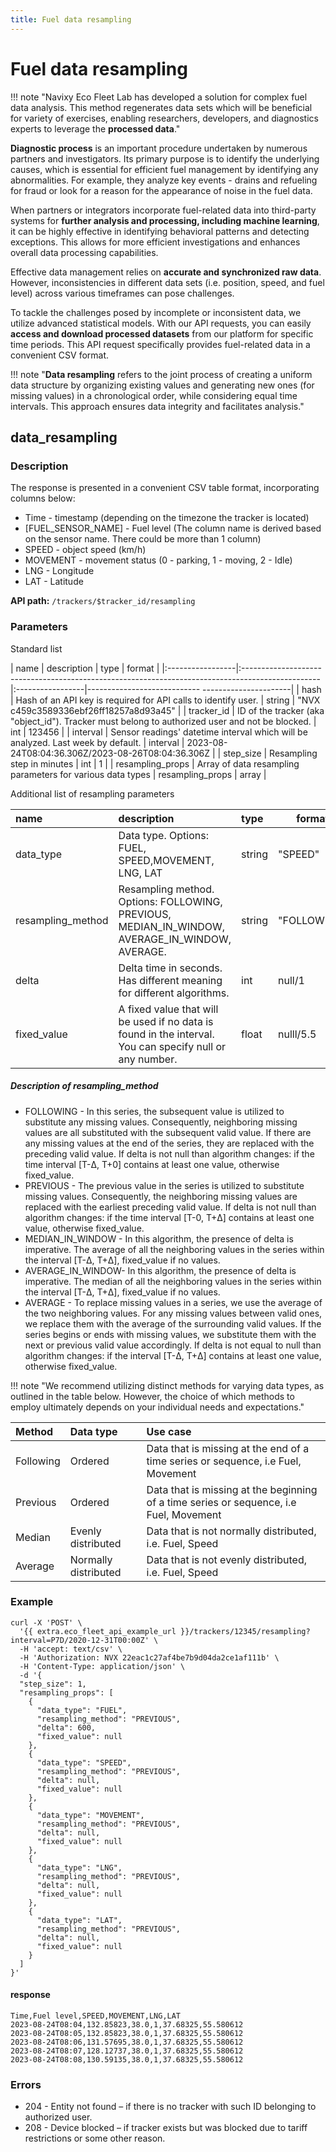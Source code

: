 ```yaml
---
title: Fuel data resampling
---
```


# Fuel data resampling
!!! note "Navixy Eco Fleet Lab has developed a solution for complex fuel data analysis. This method regenerates data sets which will be beneficial for variety of exercises, enabling researchers, developers, and diagnostics experts to leverage the **processed data**."

**Diagnostic process** is an important procedure undertaken by numerous partners and investigators. Its primary purpose is to identify the underlying causes, which is essential for efficient fuel management by identifying any abnormalities. For example, they analyze key events - drains and refueling for fraud or look for a reason for the appearance of noise in the fuel data.

When partners or integrators incorporate fuel-related data into third-party systems for **further analysis and processing, including machine learning**, it can be highly effective in identifying behavioral patterns and detecting exceptions. This allows for more efficient investigations and enhances overall data processing capabilities.

Effective data management relies on **accurate and synchronized raw data**. However, inconsistencies in different data sets (i.e. position, speed, and fuel level) across various timeframes can pose challenges.

To tackle the challenges posed by incomplete or inconsistent data, we utilize advanced statistical models. With our API requests, you can easily **access and download processed datasets** from our platform for specific time periods. This API request specifically provides fuel-related data in a convenient CSV format.

!!! note "**Data resampling** refers to the joint process of creating a uniform data structure by organizing existing values and generating new ones (for missing values) in a chronological order, while considering equal time intervals. This approach ensures data integrity and facilitates analysis."

## data_resampling
### Description

The response is presented in a convenient CSV table format, incorporating columns below:

* Time - timestamp (depending on the timezone the tracker is located)
* [FUEL_SENSOR_NAME] - Fuel level (The column name is derived based on the sensor name. There could be more than 1 column)
* SPEED - object speed (km/h)
* MOVEMENT - movement status (0 - parking, 1 - moving, 2 - Idle)
* LNG - Longitude
* LAT - Latitude

**API path:** `/trackers/$tracker_id/resampling`
### Parameters

Standard list

| name             | description                                                                                      | type             | format                                            |
|:-----------------|:-------------------------------------------------------------------------------------------------|:-----------------|---------------------------- ----------------------|
| hash             | Hash of an API key is required for API calls to identify user.                                   | string           | "NVX c459c3589336ebf26ff18257a8d93a45"            |
| tracker_id       | ID of the tracker (aka "object_id"). Tracker must belong to authorized user and not be blocked.  | int              | 123456                                            |
| interval         | Sensor readings' datetime interval which will be analyzed. Last week by default.                 | interval         | 2023-08-24T08:04:36.306Z/2023-08-26T08:04:36.306Z |
| step_size        | Resampling step in minutes                                                                       | int              | 1                                                 | 
| resampling_props | Array of data resampling parameters for various data types                                       | resampling_props | array                                             |

Additional list of resampling parameters

| name              | description                                                                                              | type   | format      |
|:------------------|:---------------------------------------------------------------------------------------------------------|:-------|-------------|
| data_type         | Data type. Options: FUEL, SPEED,MOVEMENT, LNG, LAT                                                       | string | "SPEED"     |
| resampling_method | Resampling method.  Options: FOLLOWING, PREVIOUS, MEDIAN_IN_WINDOW, AVERAGE_IN_WINDOW, AVERAGE.          | string | "FOLLOWING" |
| delta             | Delta time in seconds. Has different meaning for different algorithms.                                   | int    | null/1      |
| fixed_value       | A fixed value that will be used if no data is found in the interval. You can specify null or any number. | float  | nulll/5.5   |

##### Description of resampling_method

* FOLLOWING - In this series, the subsequent value is utilized to substitute any missing values. Consequently, neighboring missing values are all substituted with the subsequent valid value. If there are any missing values at the end of the series, they are replaced with the preceding valid value. If delta is not null than algorithm changes: if the time interval [T-Δ, T+0] contains at least one value, otherwise fixed_value.
* PREVIOUS - The previous value in the series is utilized to substitute missing values. Consequently, the neighboring missing values are replaced with the earliest preceding valid value. If delta is not null than algorithm changes: if the time interval [T-0, T+Δ] contains at least one value, otherwise fixed_value.
* MEDIAN_IN_WINDOW - In this algorithm, the presence of delta is imperative. The average of all the neighboring values in the series within the interval [T-Δ, T+Δ], fixed_value if no values.
* AVERAGE_IN_WINDOW- In this algorithm, the presence of delta is imperative. The median of all the neighboring values in the series within the interval [T-Δ, T+Δ], fixed_value if no values.
* AVERAGE - To replace missing values in a series, we use the average of the two neighboring values. For any missing values between valid ones, we replace them with the average of the surrounding valid values. If the series begins or ends with missing values, we substitute them with the next or previous valid value accordingly. If delta is not equal to null than algorithm changes: if the interval [T-Δ, T+Δ] contains at least one value, otherwise fixed_value.

!!! note "We recommend utilizing distinct methods for varying data types, as outlined in the table below. However, the choice of which methods to employ ultimately depends on your individual needs and expectations."

| Method     | Data type            | Use case                                                                               |
|:-----------|:---------------------|:---------------------------------------------------------------------------------------|
| Following  | Ordered              | Data that is missing at the end of a time series or sequence, i.e Fuel, Movement       |
| Previous   | Ordered              | Data that is missing at the beginning of a time series or sequence, i.e Fuel, Movement |
| Median     | Evenly distributed   | Data that is not normally distributed, i.e. Fuel, Speed                                |
| Average    | Normally distributed | Data that is not evenly distributed, i.e. Fuel, Speed                                  |

### Example

```shell
curl -X 'POST' \
  '{{ extra.eco_fleet_api_example_url }}/trackers/12345/resampling?interval=P7D/2020-12-31T00:00Z' \
  -H 'accept: text/csv' \
  -H 'Authorization: NVX 22eac1c27af4be7b9d04da2ce1af111b' \
  -H 'Content-Type: application/json' \
  -d '{
  "step_size": 1,
  "resampling_props": [
    {
      "data_type": "FUEL",
      "resampling_method": "PREVIOUS",
      "delta": 600,
      "fixed_value": null
    },
    {
      "data_type": "SPEED",
      "resampling_method": "PREVIOUS",
      "delta": null,
      "fixed_value": null
    },
    {
      "data_type": "MOVEMENT",
      "resampling_method": "PREVIOUS",
      "delta": null,
      "fixed_value": null
    },
    {
      "data_type": "LNG",
      "resampling_method": "PREVIOUS",
      "delta": null,
      "fixed_value": null
    },
    {
      "data_type": "LAT",
      "resampling_method": "PREVIOUS",
      "delta": null,
      "fixed_value": null
    }
  ]
}'
```

#### response

```csv
Time,Fuel level,SPEED,MOVEMENT,LNG,LAT
2023-08-24T08:04,132.85823,38.0,1,37.68325,55.580612
2023-08-24T08:05,132.85823,38.0,1,37.68325,55.580612
2023-08-24T08:06,131.57695,38.0,1,37.68325,55.580612
2023-08-24T08:07,128.12737,38.0,1,37.68325,55.580612
2023-08-24T08:08,130.59135,38.0,1,37.68325,55.580612
```

### Errors
* 204 - Entity not found – if there is no tracker with such ID belonging to authorized user.
* 208 - Device blocked – if tracker exists but was blocked due to tariff restrictions or some other reason.